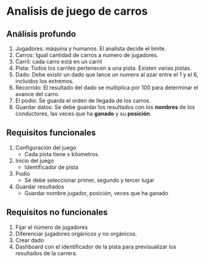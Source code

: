 # Analisis de juego de carros

## Análisis profundo

1. Jugadores: máquina y humanos. El analista decide el limite.
2. Carros: Igual cantidad de carros a numero de jugadores.
3. Carril: cada carro está en un carril
4. Pista: Todos los carriles pertenecen a una pista. Existen varias pistas.
5. Dado: Debe existir un dado que lance un numero al azar entre el 1 y el 6, incluidos los extremos. 
6. Recorrido: El resultado del dado se multiplica por 100 para determinar el avance del carro.
7. El podio: Se guarda el orden de llegada de los carros.
8. Guardar datos: Se debe guardar los resultados con los **nombres** de los conductores, las veces que ha **ganado** y su **posición**.

## Requisitos funcionales

1. Configuración del juego
   * Cada pista tiene x kilometros.
2. Inicio del juego
   * Identificador de pista
3. Podio
   * Se debe seleccionar primer, segundo y tercer lugar
4. Guardar resultados
   * Guardar nombre jugador, posición, veces que ha ganado

## Requisitos no funcionales

1. Fijar el número de jugadores
2. Diferenciar jugadores orgánicos y no orgánicos.
3. Crear dado
4. Dashboard con el identificador de la pista para previsualizar los resultados de la carrera.
